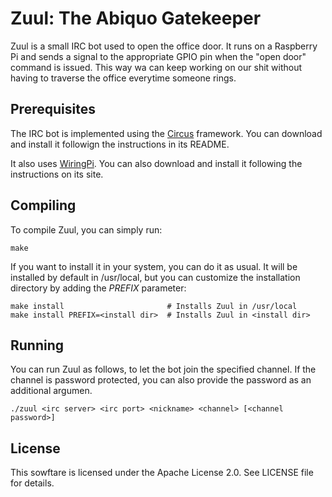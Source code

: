 Zuul: The Abiquo Gatekeeper
===========================

Zuul is a small IRC bot used to open the office door. It runs on a Raspberry Pi
and sends a signal to the appropriate GPIO pin when the "open door" command is
issued. This way wa can keep working on our shit without having to traverse the
office everytime someone rings.

Prerequisites
-------------

The IRC bot is implemented using the [Circus](https://github.com/nacx/circus) framework. You can download and install it followign the instructions in its README.

It also uses [WiringPi](http://wiringpi.com/download-and-install/). You can also download and install it following the instructions on its site.

Compiling
---------

To compile Zuul, you can simply run:

    make

If you want to install it in your system, you can do it as usual. It will be installed by default in
/usr/local, but you can customize the installation directory by adding the *PREFIX* parameter:

    make install                       # Installs Zuul in /usr/local
    make install PREFIX=<install dir>  # Installs Zuul in <install dir>

Running
-------

You can run Zuul as follows, to let the bot join the specified channel. If the channel is password
protected, you can also provide the password as an additional argumen.

    ./zuul <irc server> <irc port> <nickname> <channel> [<channel password>]

License
-------

This sowftare is licensed under the Apache License 2.0. See LICENSE file for details.
